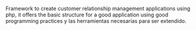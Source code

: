 Framework to create customer relationship management applications using php, it offers the basic structure for a good application using good programming practices y las herramientas necesarias para ser extendido.